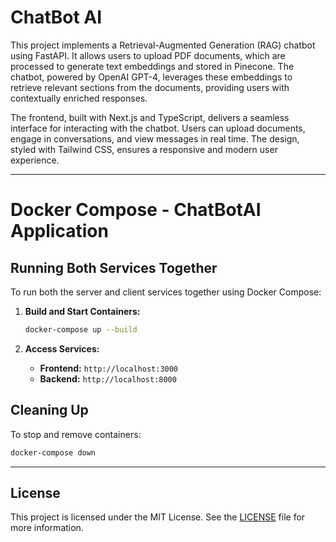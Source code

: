 # ChatBot AI

This project implements a Retrieval-Augmented Generation (RAG) chatbot using FastAPI. It allows users to upload PDF documents, which are processed to generate text embeddings and stored in Pinecone. The chatbot, powered by OpenAI GPT-4, leverages these embeddings to retrieve relevant sections from the documents, providing users with contextually enriched responses.

The frontend, built with Next.js and TypeScript, delivers a seamless interface for interacting with the chatbot. Users can upload documents, engage in conversations, and view messages in real time. The design, styled with Tailwind CSS, ensures a responsive and modern user experience.

---


# Docker Compose - ChatBotAI Application

## Running Both Services Together

To run both the server and client services together using Docker Compose:

1. **Build and Start Containers:**

   ```bash
   docker-compose up --build
   ```

2. **Access Services:**

   - **Frontend:** `http://localhost:3000`
   - **Backend:** `http://localhost:8000`

## Cleaning Up

To stop and remove containers:

```bash
docker-compose down
```

---

## License

This project is licensed under the MIT License. See the [LICENSE](LICENSE) file for more information.
